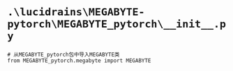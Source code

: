 # `.\lucidrains\MEGABYTE-pytorch\MEGABYTE_pytorch\__init__.py`

```
# 从MEGABYTE_pytorch包中导入MEGABYTE类
from MEGABYTE_pytorch.megabyte import MEGABYTE
```